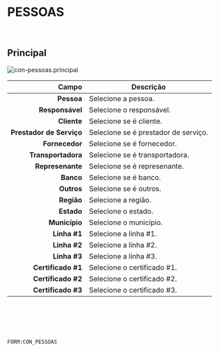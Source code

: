 # PESSOAS
<br>

## Principal
![con-pessoas.principal](https://raw.githubusercontent.com/netforcews/docs-siscom/master/geral/imagens/con-pessoas.principal.png)

Campo | Descrição
--:|---
**Pessoa** | Selecione a pessoa.
**Responsável** | Selecione o responsável.
**Cliente** | Selecione se é cliente.
**Prestador de Serviço** | Selecione se é prestador de serviço.
**Fornecedor** | Selecione se é fornecedor.
**Transportadora** | Selecione se é transportadora.
**Represenante** | Selecione se é represenante.
**Banco** | Selecione se é banco.
**Outros** | Selecione se é outros.
**Região** | Selecione a região.
**Estado** | Selecione o estado.
**Município** | Selecione o município.
**Linha #1** | Selecione a linha #1.
**Linha #2** | Selecione a linha #2.
**Linha #3** | Selecione a linha #3.
**Certificado #1** | Selecione o certificado #1.
**Certificado #2** | Selecione o certificado #2.
**Certificado #3** | Selecione o certificado #3.
<br>
<br>
<br>
<br>

```FORM:CON_PESSOAS```
